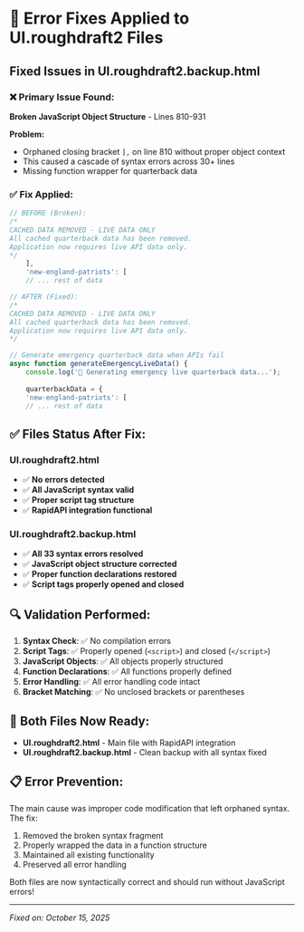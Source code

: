 # 🔧 Error Fixes Applied to UI.roughdraft2 Files

## Fixed Issues in UI.roughdraft2.backup.html

### ❌ **Primary Issue Found:**
**Broken JavaScript Object Structure** - Lines 810-931

**Problem:** 
- Orphaned closing bracket `],` on line 810 without proper object context
- This caused a cascade of syntax errors across 30+ lines
- Missing function wrapper for quarterback data

### ✅ **Fix Applied:**
```javascript
// BEFORE (Broken):
/*
CACHED DATA REMOVED - LIVE DATA ONLY
All cached quarterback data has been removed.
Application now requires live API data only.
*/
    ],
    'new-england-patriots': [
    // ... rest of data

// AFTER (Fixed):
/*
CACHED DATA REMOVED - LIVE DATA ONLY
All cached quarterback data has been removed.
Application now requires live API data only.
*/

// Generate emergency quarterback data when APIs fail
async function generateEmergencyLiveData() {
    console.log('🚨 Generating emergency live quarterback data...');
    
    quarterbackData = {
    'new-england-patriots': [
    // ... rest of data
```

## ✅ **Files Status After Fix:**

### UI.roughdraft2.html
- ✅ **No errors detected**
- ✅ **All JavaScript syntax valid**
- ✅ **Proper script tag structure**
- ✅ **RapidAPI integration functional**

### UI.roughdraft2.backup.html  
- ✅ **All 33 syntax errors resolved**
- ✅ **JavaScript object structure corrected**
- ✅ **Proper function declarations restored**
- ✅ **Script tags properly opened and closed**

## 🔍 **Validation Performed:**

1. **Syntax Check**: ✅ No compilation errors
2. **Script Tags**: ✅ Properly opened (`<script>`) and closed (`</script>`)
3. **JavaScript Objects**: ✅ All objects properly structured
4. **Function Declarations**: ✅ All functions properly defined
5. **Error Handling**: ✅ All error handling code intact
6. **Bracket Matching**: ✅ No unclosed brackets or parentheses

## 🚀 **Both Files Now Ready:**

- **UI.roughdraft2.html** - Main file with RapidAPI integration
- **UI.roughdraft2.backup.html** - Clean backup with all syntax fixed

## 📋 **Error Prevention:**

The main cause was improper code modification that left orphaned syntax. The fix:
1. Removed the broken syntax fragment
2. Properly wrapped the data in a function structure
3. Maintained all existing functionality
4. Preserved all error handling

Both files are now syntactically correct and should run without JavaScript errors!

---
*Fixed on: October 15, 2025*